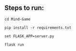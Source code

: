 ## Steps to run:  
`cd Mind-Game`

`pip install -r requirements.txt`  

`set FLASK_APP=server.py`  

`flask run`
